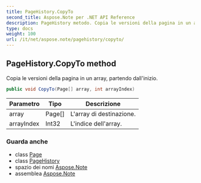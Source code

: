 ```yaml
---
title: PageHistory.CopyTo
second_title: Aspose.Note per .NET API Reference
description: PageHistory metodo. Copia le versioni della pagina in un array partendo dallinizio.
type: docs
weight: 100
url: /it/net/aspose.note/pagehistory/copyto/
---
```

## PageHistory.CopyTo method

Copia le versioni della pagina in un array, partendo dall'inizio.

```csharp
public void CopyTo(Page[] array, int arrayIndex)
```

| Parametro | Tipo | Descrizione |
| --- | --- | --- |
| array | Page[] | L'array di destinazione. |
| arrayIndex | Int32 | L'indice dell'array. |

### Guarda anche

* class [Page](../../page/)
* class [PageHistory](../)
* spazio dei nomi [Aspose.Note](../../pagehistory/)
* assemblea [Aspose.Note](../../../)



